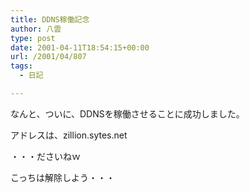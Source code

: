 ```yaml
---
title: DDNS稼働記念
author: 八雲
type: post
date: 2001-04-11T18:54:15+00:00
url: /2001/04/807
tags:
  - 日記

---
```

なんと、ついに、DDNSを稼働させることに成功しました。

アドレスは、zillion.sytes.net
  
・・・ださいねｗ

こっちは解除しよう・・・

